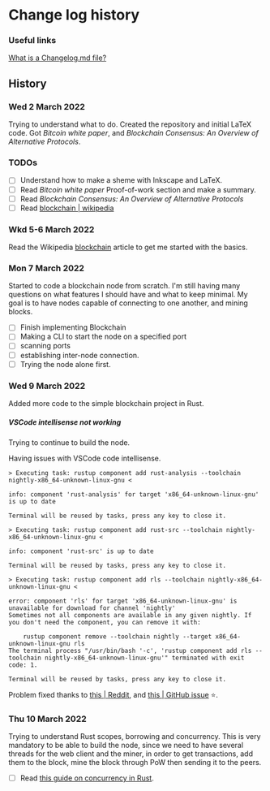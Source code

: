 # Change log history

### Useful links

[What is a Changelog.md file?](https://changelog.md/)

## History

### Wed 2 March 2022

Trying to understand what to do. Created the repository and initial LaTeX code. Got *Bitcoin white paper*, and *Blockchain Consensus: An Overview of Alternative Protocols*.

### TODOs

* [ ] Understand how to make a sheme with Inkscape and LaTeX.
* [ ] Read *Bitcoin white paper* Proof-of-work section and make a summary.
* [ ] Read *Blockchain Consensus: An Overview of Alternative Protocols*
* [ ] Read [blockchain | wikipedia](https://en.wikipedia.org/wiki/Blockchain)

### Wkd 5-6 March 2022

Read the Wikipedia [blockchain](https://en.wikipedia.org/wiki/Blockchain) article to get me started with the basics.

### Mon 7 March 2022

Started to code a blockchain node from scratch. I'm still having many questions on what features I should have and what to keep minimal. My goal is to have nodes capable of connecting to one another, and mining blocks.

* [ ] Finish implementing Blockchain
* [ ] Making a CLI to start the node on a specified port
* [ ] scanning ports
* [ ] establishing inter-node connection.
* [ ] Trying the node alone first.

### Wed 9 March 2022

Added more code to the simple blockchain project in Rust.

##### VSCode intellisense not working

Trying to continue to build the node.

Having issues with VSCode code intellisense.

```shell
> Executing task: rustup component add rust-analysis --toolchain nightly-x86_64-unknown-linux-gnu <

info: component 'rust-analysis' for target 'x86_64-unknown-linux-gnu' is up to date

Terminal will be reused by tasks, press any key to close it.

> Executing task: rustup component add rust-src --toolchain nightly-x86_64-unknown-linux-gnu <

info: component 'rust-src' is up to date

Terminal will be reused by tasks, press any key to close it.

> Executing task: rustup component add rls --toolchain nightly-x86_64-unknown-linux-gnu <

error: component 'rls' for target 'x86_64-unknown-linux-gnu' is unavailable for download for channel 'nightly'
Sometimes not all components are available in any given nightly. If you don't need the component, you can remove it with:

    rustup component remove --toolchain nightly --target x86_64-unknown-linux-gnu rls
The terminal process "/usr/bin/bash '-c', 'rustup component add rls --toolchain nightly-x86_64-unknown-linux-gnu'" terminated with exit code: 1.

Terminal will be reused by tasks, press any key to close it.
```

Problem fixed thanks to [this | Reddit](https://www.reddit.com/r/rust/comments/7umj04/nightly_or_stable_you_may_have_no_choice/), and [this | GitHub issue](https://github.com/rust-lang/vscode-rust/issues/237#issuecomment-359639894) ⭐️.

### Thu 10 March 2022

Trying to understand Rust scopes, borrowing and concurrency. This is very mandatory to be able to build the node, since we need to have several threads for the web client and the miner, in order to get transactions, add them to the block, mine the block through PoW then sending it to the peers.

* [ ] Read [this guide on concurrency in Rust](https://blog.rust-lang.org/2015/04/10/Fearless-Concurrency.html).
